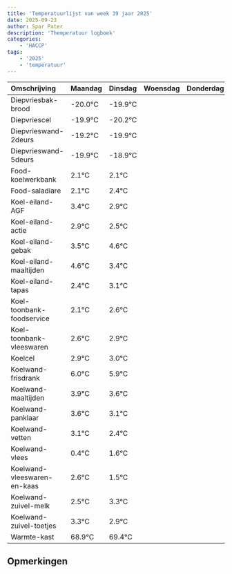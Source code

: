 ```yaml
---
title: 'Temperatuurlijst van week 39 jaar 2025'
date: 2025-09-23
author: Spar Pater
description: 'Themperatuur logboek'
categories:
    - 'HACCP'
tags:
    - '2025'
    - 'temperatuur'
---
```

|Omschrijving|Maandag|Dinsdag|Woensdag|Donderdag|Vrijdag|Zaterdag|Zondag|
|:---|:---|:---|:---|:---|:---|:---|:---|
|Diepvriesbak-brood|-20.0°C|-19.9°C| | | | | |
|Diepvriescel|-19.9°C|-20.2°C| | | | | |
|Diepvrieswand-2deurs|-19.2°C|-19.9°C| | | | | |
|Diepvrieswand-5deurs|-19.9°C|-18.9°C| | | | | |
|Food-koelwerkbank|2.1°C|2.1°C| | | | | |
|Food-saladiare|2.1°C|2.4°C| | | | | |
|Koel-eiland-AGF|3.4°C|2.9°C| | | | | |
|Koel-eiland-actie|2.9°C|2.5°C| | | | | |
|Koel-eiland-gebak|3.5°C|4.6°C| | | | | |
|Koel-eiland-maaltijden|4.6°C|3.4°C| | | | | |
|Koel-eiland-tapas|2.4°C|3.1°C| | | | | |
|Koel-toonbank-foodservice|2.1°C|2.6°C| | | | | |
|Koel-toonbank-vleeswaren|2.6°C|2.9°C| | | | | |
|Koelcel|2.9°C|3.0°C| | | | | |
|Koelwand-frisdrank|6.0°C|5.9°C| | | | | |
|Koelwand-maaltijden|3.9°C|3.6°C| | | | | |
|Koelwand-panklaar|3.6°C|3.1°C| | | | | |
|Koelwand-vetten|3.1°C|2.4°C| | | | | |
|Koelwand-vlees|0.4°C|1.6°C| | | | | |
|Koelwand-vleeswaren-en-kaas|2.6°C|1.5°C| | | | | |
|Koelwand-zuivel-melk|2.5°C|3.3°C| | | | | |
|Koelwand-zuivel-toetjes|3.3°C|2.9°C| | | | | |
|Warmte-kast|68.9°C|69.4°C| | | | | |

## Opmerkingen


